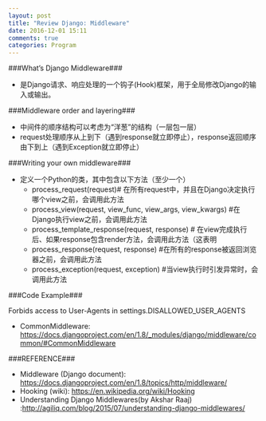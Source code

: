 ```yaml
---
layout: post
title: "Review Django: Middleware"
date: 2016-12-01 15:11
comments: true
categories: Program
---
```


###What’s Django Middleware###

* 是Django请求、响应处理的一个钩子(Hook)框架，用于全局修改Django的输入或输出。

###Middleware order and layering###

* 中间件的顺序结构可以考虑为“洋葱”的结构（一层包一层）
* request处理顺序从上到下（遇到response就立即停止），response返回顺序由下到上（遇到Exception就立即停止）

###Writing your own middleware###

* 定义一个Python的类，其中包含以下方法（至少一个）
    * process_request(request)# 在所有request中，并且在Django决定执行哪个view之前，会调用此方法
    * process_view(request, view_func, view_args, view_kwargs) #在Django执行view之前，会调用此方法
    * process_template_response(request, response) # 在view完成执行后、如果response包含render方法，会调用此方法（这表明
    * process_response(request, response) #在所有的response被返回浏览器之前，会调用此方法
    * process_exception(request, exception) #当view执行时引发异常时，会调用此方法

###Code Example###

Forbids access to User-Agents in settings.DISALLOWED_USER_AGENTS

* CommonMiddleware: https://docs.djangoproject.com/en/1.8/_modules/django/middleware/common/#CommonMiddleware


###REFERENCE###

* Middleware (Django document):  https://docs.djangoproject.com/en/1.8/topics/http/middleware/
* Hooking (wiki): https://en.wikipedia.org/wiki/Hooking
* Understanding Django Middlewares(by Akshar Raaj) :http://agiliq.com/blog/2015/07/understanding-django-middlewares/
